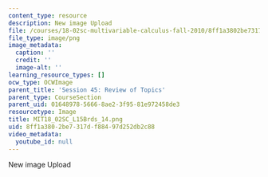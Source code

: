 ```yaml
---
content_type: resource
description: New image Upload
file: /courses/18-02sc-multivariable-calculus-fall-2010/8ff1a3802be7317df88497d252db2c88_MIT18_02SC_L15Brds_14.png
file_type: image/png
image_metadata:
  caption: ''
  credit: ''
  image-alt: ''
learning_resource_types: []
ocw_type: OCWImage
parent_title: 'Session 45: Review of Topics'
parent_type: CourseSection
parent_uid: 01648978-5666-8ae2-3f95-81e972458de3
resourcetype: Image
title: MIT18_02SC_L15Brds_14.png
uid: 8ff1a380-2be7-317d-f884-97d252db2c88
video_metadata:
  youtube_id: null
---
```

New image Upload

